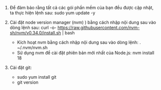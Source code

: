 1. Để đảm bảo rằng tất cả các gói phần mềm của bạn đều được cập nhật, ta thực hiện lệnh sau:
   sudo yum update -y

2. Cài đặt node version manager (nvm) ) bằng cách nhập nội dung sau vào dòng lệnh sau:
   curl -o- https://raw.githubusercontent.com/nvm-sh/nvm/v0.34.0/install.sh | bash

   - Kích hoạt nvm bằng cách nhập nội dung sau vào dòng lệnh: . ~/.nvm/nvm.sh
   - Sử dụng nvm để cài đặt phiên bản mới nhất của Node.js: nvm install 18

3. Cài đặt git:
   - sudo yum install git
   - git version

